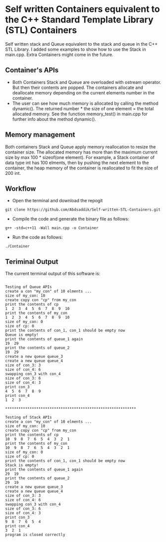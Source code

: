 # Self written Containers equivalent to the C++ Standard Template Library (STL) Containers
Self written stack and Queue equivalent to the stack and queue in the C++ STL Library. I added some examples to show how to use the Stack in main.cpp. Extra Containers might come in the future. 
## Container's APIs
- Both Containers Stack and Queue are overloaded with ostream operator. But then their contents are popped. The containers allocate and deallocate memory depending on the current elements number in the container. 
- The user can see how much memory is allocated by calling the method dynamic(). The returned number * the size of one element = the total allocated memory. See the function memory_test() in main.cpp for further info about the method dynamic().
## Memory management
Both containers Stack and Queue apply memory reallocation to resize the container size. The allocated memory has more than the maximum current size by max 100 * sizeof(one element). For example, a Stack container of data type int has 100 elments, then by pushing the next element to the container, the heap memory of the container is reallocated to fit the size of 200 int.
## Workflow
- Open the terminal and download the repogit 
```
git clone https://github.com/Abdsaddik/Self-written-STL-Containers.git
```  
- Compile the code and generate the binary file as follows:
```
g++ -std=c++11 -Wall main.cpp -o Container
```
- Run the code as follows:
```
./Container
```

## Teriminal Output
The current terminal output of this software is:
```

Testing of Queue APIs
create a con "my_con" of 10 elments ...
size of my_con: 10
create copy con "cp" from my_con
print the contents of cp
1  2  3  4  5  6  7  8  9  10
print the contents of my_con
1  2  3  4  5  6  7  8  9  10
size of my_con: 0
size of cp: 0
print the contents of con_1, con_1 should be empty now
Queue is empty!
print the contents of queue_1 again
19  29
print the contents of queue_2
19  29
create a new queue queue_3
create a new queue queue_4
size of con_3: 3
size of con_4: 6
swapping con_3 with con_4
size of con_3: 6
size of con_4: 3
print con_3
4  5  6  7  8  9
print con_4
1  2  3

***********************************************************

Testing of Stack APIs
create a con "my_con" of 10 elments ...
size of my_con: 10
create copy con "cp" from my_con
print the contents of cp
10  9  8  7  6  5  4  3  2  1
print the contents of my_con
10  9  8  7  6  5  4  3  2  1
size of my_con: 0
size of cp: 0
print the contents of con_1, con_1 should be empty now
Stack is empty!
print the contents of queue_1 again
29  19
print the contents of queue_2
29  19  
create a new queue queue_3
create a new queue queue_4
size of con_3: 3
size of con_4: 6
swapping con_3 with con_4
size of con_3: 6
size of con_4: 3
print con_3
9  8  7  6  5  4
print con_4
3  2  1
program is closed correctly
```
